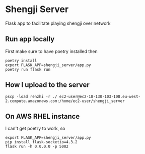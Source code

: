 # Shengji Server
Flask app to facilitate playing shengji over network

## Run app locally
First make sure to have poetry installed then
```
poetry install
export FLASK_APP=shengji_server/app.py
poetry run flask run
```

## How I upload to the server
```
pscp -load renzhi -r ./ ec2-user@ec2-18-130-103-108.eu-west-2.compute.amazonaws.com:/home/ec2-user/shengji_server
```

## On AWS RHEL instance
I can't get poetry to work, so
```
export FLASK_APP=shengji_server/app.py
pip install flask-socketio=4.3.2
flask run -h 0.0.0.0 -p 5002
```
